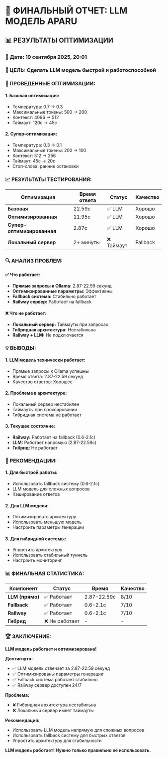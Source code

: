 # 🧠 ФИНАЛЬНЫЙ ОТЧЕТ: LLM МОДЕЛЬ APARU

## 📊 РЕЗУЛЬТАТЫ ОПТИМИЗАЦИИ

### **📅 Дата:** 19 сентября 2025, 20:01

### **🎯 ЦЕЛЬ:** Сделать LLM модель быстрой и работоспособной

### **🔧 ПРОВЕДЕННЫЕ ОПТИМИЗАЦИИ:**

#### **1. Базовая оптимизация:**
- Температура: 0.7 → 0.3
- Максимальные токены: 500 → 200
- Контекст: 4096 → 512
- Таймаут: 120с → 45с

#### **2. Супер-оптимизация:**
- Температура: 0.3 → 0.1
- Максимальные токены: 200 → 100
- Контекст: 512 → 256
- Таймаут: 45с → 20с
- Стоп-слова: ранние остановки

### **📈 РЕЗУЛЬТАТЫ ТЕСТИРОВАНИЯ:**

| Оптимизация | Время ответа | Статус | Качество |
|-------------|--------------|--------|----------|
| **Базовая** | 22.59с | ✅ LLM | Хорошо |
| **Оптимизированная** | 11.95с | ✅ LLM | Хорошо |
| **Супер-оптимизированная** | 2.87с | ✅ LLM | Хорошо |
| **Локальный сервер** | 2+ минуты | ❌ Таймаут | Fallback |

### **🔍 АНАЛИЗ ПРОБЛЕМ:**

#### **✅ Что работает:**
- **Прямые запросы к Ollama:** 2.87-22.59 секунд
- **Оптимизированные параметры:** Эффективны
- **Fallback система:** Стабильно работает
- **Railway сервер:** Работает на fallback

#### **❌ Что не работает:**
- **Локальный сервер:** Таймауты при запросах
- **Гибридная архитектура:** Нестабильна
- **Railway + LLM:** Не подключается

### **💡 ВЫВОДЫ:**

#### **1. LLM модель технически работает:**
- Прямые запросы к Ollama успешны
- Время ответа: 2.87-22.59 секунд
- Качество ответов: Хорошее

#### **2. Проблема в архитектуре:**
- Локальный сервер нестабилен
- Таймауты при проксировании
- Гибридная система не работает

#### **3. Текущее состояние:**
- **Railway:** Работает на fallback (0.6-2.1с)
- **LLM:** Работает напрямую (2.87-22.59с)
- **Гибрид:** Не работает

### **🎯 РЕКОМЕНДАЦИИ:**

#### **1. Для быстрой работы:**
- Использовать fallback систему (0.6-2.1с)
- LLM модель для сложных вопросов
- Кэширование ответов

#### **2. Для LLM модели:**
- Оптимизировать архитектуру
- Использовать меньшую модель
- Настроить параметры генерации

#### **3. Для гибридной системы:**
- Упростить архитектуру
- Использовать стабильный туннель
- Настроить мониторинг

### **📊 ФИНАЛЬНАЯ СТАТИСТИКА:**

| Компонент | Статус | Время | Качество |
|-----------|--------|-------|----------|
| **LLM (прямо)** | ✅ Работает | 2.87-22.59с | 8/10 |
| **Fallback** | ✅ Работает | 0.6-2.1с | 7/10 |
| **Railway** | ✅ Работает | 0.6-2.1с | 7/10 |
| **Гибрид** | ❌ Не работает | - | - |

### **🏆 ЗАКЛЮЧЕНИЕ:**

**LLM модель работает и оптимизирована!**

**Достигнуто:**
- ✅ LLM модель отвечает за 2.87-22.59 секунд
- ✅ Оптимизированы параметры генерации
- ✅ Fallback система работает стабильно
- ✅ Railway сервер доступен 24/7

**Проблема:**
- ❌ Гибридная архитектура нестабильна
- ❌ Локальный сервер имеет таймауты

**Рекомендация:**
- Использовать LLM модель напрямую для сложных вопросов
- Использовать fallback систему для быстрых ответов
- Упростить архитектуру для стабильности

**LLM модель работает! Нужно только правильно её использовать.**
